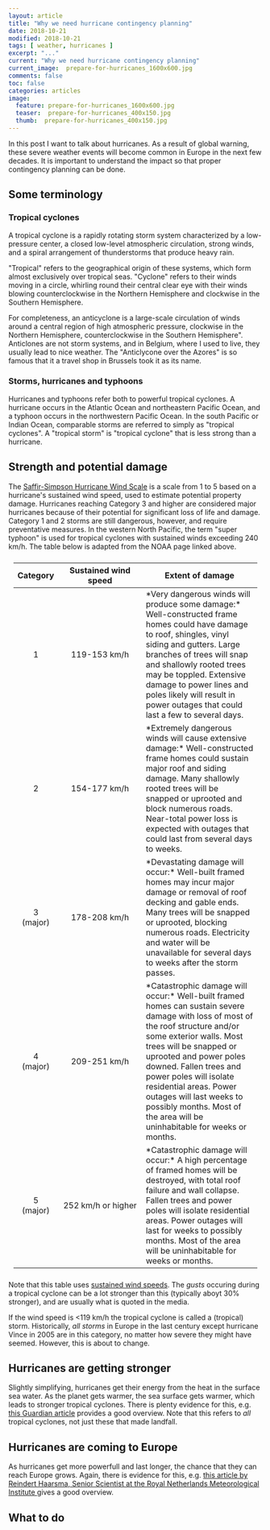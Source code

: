```yaml
---
layout: article
title: "Why we need hurricane contingency planning"
date: 2018-10-21
modified: 2018-10-21
tags: [ weather, hurricanes ]
excerpt: "..."
current: "Why we need hurricane contingency planning"
current_image:  prepare-for-hurricanes_1600x600.jpg
comments: false
toc: false
categories: articles
image:
  feature: prepare-for-hurricanes_1600x600.jpg
  teaser:  prepare-for-hurricanes_400x150.jpg
  thumb:  prepare-for-hurricanes_400x150.jpg
---
```


In this post I want to talk about hurricanes. As a result of global warning, these severe weather events will become common in Europe in the next few decades. It is important to understand the impact so that proper contingency planning can be done.

## Some terminology

### Tropical cyclones

A tropical cyclone is a rapidly rotating storm system characterized by a low-pressure center, a closed low-level atmospheric circulation, strong winds, and a spiral arrangement of thunderstorms that produce heavy rain.

"Tropical" refers to the geographical origin of these systems, which form almost exclusively over tropical seas. "Cyclone" refers to their winds moving in a circle, whirling round their central clear eye with their winds blowing counterclockwise in the Northern Hemisphere and clockwise in the Southern Hemisphere.<!-- , The opposite direction of circulation is due to the Coriolis effect. Tropical cyclones typically form over large bodies of relatively warm water. -->

For completeness, an anticyclone is a large-scale circulation of winds around a central region of high atmospheric pressure, clockwise in the Northern Hemisphere, counterclockwise in the Southern Hemisphere". Anticlones are not storm systems, and in Belgium, where I used to live, they usually lead to nice weather. The "Anticlycone over the Azores" is so famous that it a travel shop in Brussels took it as its name.

### Storms, hurricanes and typhoons

Hurricanes and typhoons refer both to powerful tropical cyclones. A hurricane occurs in the Atlantic Ocean and northeastern Pacific Ocean, and a typhoon occurs in the northwestern Pacific Ocean. In the south Pacific or Indian Ocean, comparable storms are referred to simply as "tropical cyclones". A "tropical storm" is "tropical cyclone" that is less strong than a hurricane.

<!--
The term "hurricane" derives from the Spanish word _huracán_, which in turn probably derives from the Taino (an indigenous people of the Caribbean) word _hurakán_ "god of the storm".
-->


## Strength and potential damage

The [Saffir-Simpson Hurricane Wind Scale](https://www.nhc.noaa.gov/aboutsshws.php) is a scale from 1 to 5 based on a hurricane's sustained wind speed, used to estimate potential property damage. Hurricanes reaching Category 3 and higher are considered major hurricanes because of their potential for significant loss of life and damage. Category 1 and 2 storms are still dangerous, however, and require preventative measures. In the western North Pacific, the term "super typhoon" is used for tropical cyclones with sustained winds exceeding 240 km/h. The table below is adapted from the NOAA page linked above.

<table border="0" style="margin:0 auto; padding:10px;">
 <thead>
  <tr>
   <th>Category</th>
   <th width="150">Sustained wind speed</th>
   <th>Extent of damage</th>
  </tr>
 </thead>
 <tbody>
  <tr>
   <td style="text-align:center;">1</td>
   <td style="text-align:center;">119-153 km/h</td>
   <td>*Very dangerous winds will produce some damage:* Well-constructed frame homes could have damage to roof, shingles, vinyl siding and gutters. Large branches of trees will snap and shallowly rooted trees may be toppled. Extensive damage to power lines and poles likely will result in power outages that could last a few to several days.</td>
  </tr>
  <tr>
   <td style="text-align:center;">2</td>
   <td style="text-align:center;">154-177 km/h</td>
   <td>*Extremely dangerous winds will cause extensive damage:*
Well-constructed frame homes could sustain major roof and siding damage. Many shallowly rooted trees will be snapped or uprooted and block numerous roads. Near-total power loss is expected with outages that could last from several days to weeks.</td>
  </tr>
  <tr>
   <td style="text-align:center;">3<br>(major)</td>
   <td style="text-align:center;">178-208 km/h</td>
   <td>*Devastating damage will occur:*
Well-built framed homes may incur major damage or removal of roof decking and gable ends. Many trees will be snapped or uprooted, blocking numerous roads. Electricity and water will be unavailable for several days to weeks after the storm passes.</td>
  </tr>
  <tr>
   <td style="text-align:center;">4<br>(major)</td>
   <td style="text-align:center;">209-251 km/h</td>
   <td>*Catastrophic damage will occur:*
Well-built framed homes can sustain severe damage with loss of most of the roof structure and/or some exterior walls. Most trees will be snapped or uprooted and power poles downed. Fallen trees and power poles will isolate residential areas. Power outages will last weeks to possibly months. Most of the area will be uninhabitable for weeks or months.</td>
  </tr>
  <tr>
   <td style="text-align:center;">5<br>(major)</td>
   <td style="text-align:center;">252 km/h or higher</td>
   <td>*Catastrophic damage will occur:*
A high percentage of framed homes will be destroyed, with total roof failure and wall collapse. Fallen trees and power poles will isolate residential areas. Power outages will last for weeks to possibly months. Most of the area will be uninhabitable for weeks or months.</td>
  </tr>
 </tbody>
</table>

Note that this table uses [sustained wind speeds](http://www.aoml.noaa.gov/hrd/tcfaq/D4.html). The _gusts_ occuring during a tropical cyclone can be a lot stronger than this (typically aboyt 30% stronger), and are usually what is quoted in the media.

If the wind speed is &lt;119 km/h the tropical cyclone is called a (tropical) storm. Historically, _all storms_ in Europe in the last century except hurricane Vince in 2005 are in this category, no matter how severe they might have seemed. However, this is about to change.

## Hurricanes are getting stronger

Slightly simplifying, hurricanes get their energy from the heat in the surface sea water. As the planet gets warmer, the sea surface gets warmer, which leads to stronger tropical cyclones. There is plenty evidence for this, e.g. [this Guardian article](https://www.theguardian.com/weather/ng-interactive/2018/sep/11/atlantic-hurricanes-are-storms-getting-worse) provides a good overview. Note that this refers to _all_ tropical cyclones, not just these that made landfall.

## Hurricanes are coming to Europe

As hurricanes get more powerfull and last longer, the chance that they can reach Europe grows. Again, there is evidence for this, e.g. [this article by Reindert Haarsma, Senior Scientist at the Royal Netherlands Meteorological Institute ](https://theconversation.com/the-future-will-bring-hurricanes-to-europe-16339) gives a good overview.





## What to do
